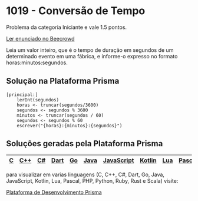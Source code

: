 # 1019 - Conversão de Tempo

Problema da categoria Iniciante e vale 1.5 pontos.

[Ler enunciado no Beecrowd](https://www.beecrowd.com.br/judge/en/problems/view/1019)


Leia um valor inteiro, que é o tempo de duração em segundos de um determinado evento em uma fábrica, e informe-o expresso no formato horas:minutos:segundos.

## Solução na Plataforma Prisma
``` 
[principal:]
    lerInt(segundos)
    horas <- truncar(segundos/3600)
    segundos <- segundos % 3600
    minutos <- truncar(segundos / 60)
    segundos <- segundos % 60
    escrever("{horas}:{minutos}:{segundos}")
```

## Soluções geradas pela Plataforma Prisma

|[C](https://www.prisma.dev.br/tela-demo-transpilado.html?idDemo=1019&Categoria=Iniciante&idTarget=1)|[C++](https://www.prisma.dev.br/tela-demo-transpilado.html?idDemo=1019&Categoria=Iniciante&idTarget=2)|[C#](https://www.prisma.dev.br/tela-demo-transpilado.html?idDemo=1019&Categoria=Iniciante&idTarget=3)|[Dart](https://www.prisma.dev.br/tela-demo-transpilado.html?idDemo=1019&Categoria=Iniciante&idTarget=4)|[Go](https://www.prisma.dev.br/tela-demo-transpilado.html?idDemo=1019&Categoria=Iniciante&idTarget=5)|[Java](https://www.prisma.dev.br/tela-demo-transpilado.html?idDemo=1019&Categoria=Iniciante&idTarget=6)|[JavaScript](https://www.prisma.dev.br/tela-demo-transpilado.html?idDemo=1019&Categoria=Iniciante&idTarget=7)|[Kotlin](https://www.prisma.dev.br/tela-demo-transpilado.html?idDemo=1019&Categoria=Iniciante&idTarget=8)|[Lua](https://www.prisma.dev.br/tela-demo-transpilado.html?idDemo=1019&Categoria=Iniciante&idTarget=9)|[Pascal](https://www.prisma.dev.br/tela-demo-transpilado.html?idDemo=1019&Categoria=Iniciante&idTarget=10)|[PHP](https://www.prisma.dev.br/tela-demo-transpilado.html?idDemo=1019&Categoria=Iniciante&idTarget=11)|[Python](https://www.prisma.dev.br/tela-demo-transpilado.html?idDemo=1019&Categoria=Iniciante&idTarget=12)|[Ruby](https://www.prisma.dev.br/tela-demo-transpilado.html?idDemo=1019&Categoria=Iniciante&idTarget=13)|[Rust](https://www.prisma.dev.br/tela-demo-transpilado.html?idDemo=1019&Categoria=Iniciante&idTarget=14)|[Scala](https://www.prisma.dev.br/tela-demo-transpilado.html?idDemo=1019&Categoria=Iniciante&idTarget=15)|
 --- | --- | --- | --- | --- | --- | --- | --- | --- | --- | --- | --- | --- | --- | --- |

para visualizar em varias linguagens (C, C++, C#, Dart, Go, Java, JavaScript, Kotlin, Lua, Pascal, PHP, Python, Ruby, Rust e Scala) visite:

[Plataforma de Desenvolvimento Prisma](https://www.prisma.dev.br/tela-demo.html?idDemo=1019&Categoria=Iniciante)
